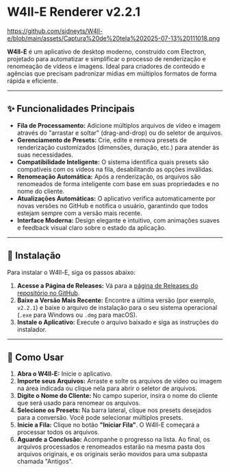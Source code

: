 # W4ll-E Renderer v2.2.1

https://github.com/sidneyts/W4ll-e/blob/main/assets/Captura%20de%20tela%202025-07-13%20111018.png

**W4ll-E** é um aplicativo de desktop moderno, construído com Electron, projetado para automatizar e simplificar o processo de renderização e renomeação de vídeos e imagens. Ideal para criadores de conteúdo e agências que precisam padronizar mídias em múltiplos formatos de forma rápida e eficiente.

---

## ✨ Funcionalidades Principais

- **Fila de Processamento:** Adicione múltiplos arquivos de vídeo e imagem através do "arrastar e soltar" (drag-and-drop) ou do seletor de arquivos.
- **Gerenciamento de Presets:** Crie, edite e remova presets de renderização customizados (dimensões, duração, etc.) para atender às suas necessidades.
- **Compatibilidade Inteligente:** O sistema identifica quais presets são compatíveis com os vídeos na fila, desabilitando as opções inválidas.
- **Renomeação Automática:** Após a renderização, os arquivos são renomeados de forma inteligente com base em suas propriedades e no nome do cliente.
- **Atualizações Automáticas:** O aplicativo verifica automaticamente por novas versões no GitHub e notifica o usuário, garantindo que todos estejam sempre com a versão mais recente.
- **Interface Moderna:** Design elegante e intuitivo, com animações suaves e feedback visual claro sobre o estado da aplicação.

---

## 🚀 Instalação

Para instalar o W4ll-E, siga os passos abaixo:

1.  **Acesse a Página de Releases:** Vá para a [página de Releases do repositório no GitHub](https://github.com/sidneyts/W4ll-e/releases).
2.  **Baixe a Versão Mais Recente:** Encontre a última versão (por exemplo, `v2.2.1`) e baixe o arquivo de instalação para o seu sistema operacional (`.exe` para Windows ou `.dmg` para macOS).
3.  **Instale o Aplicativo:** Execute o arquivo baixado e siga as instruções do instalador.

---

## 🔧 Como Usar

1.  **Abra o W4ll-E:** Inicie o aplicativo.
2.  **Importe seus Arquivos:** Arraste e solte os arquivos de vídeo ou imagem na área indicada ou clique nela para abrir o seletor de arquivos.
3.  **Digite o Nome do Cliente:** No campo superior, insira o nome do cliente que será usado para renomear os arquivos.
4.  **Selecione os Presets:** Na barra lateral, clique nos presets desejados para a conversão. Você pode selecionar múltiplos presets.
5.  **Inicie a Fila:** Clique no botão **"Iniciar Fila"**. O W4ll-E começará a processar todos os arquivos.
6.  **Aguarde a Conclusão:** Acompanhe o progresso na lista. Ao final, os arquivos processados e renomeados estarão na mesma pasta dos arquivos originais, e os originais serão movidos para uma subpasta chamada "Antigos".
